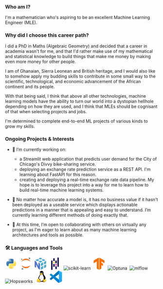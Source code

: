 ### Who am I? 

I'm a mathematician who's aspiring to be an excellent Machine Learning Engineer (MLE). 

### Why did I choose this career path? 

I did a PhD in Maths (Algebraic Geometry) and decided that a career in academia wasn't for me, and that I'd rather make use of my mathematical and statistical knowledge to build things that make me money by making even more money for other people.

I am of Ghanaian, Sierra Leonean and British heritage, and I would also like to somehow apply my budding skills to contribute in some small way to the scientific, technological, and economic advancement of the African continent and its people. 

With that being said, I think that above all other technologies, machine learning models have the ability to turn our world into a dystopian hellhole depending on how they are used, and I think that MLEs should be cognisant of that when selecting projects and jobs.

I'm determined to complete end-to-end ML projects of various kinds to grow my skills.

### Ongoing Projects & Interests
- 🔭 I’m currently working on:
   -  a Streamlit web application that predicts user demand for the City of Chicago's Divvy bike-sharing service.
   -  deploying an exchange rate prediction service as a REST API. I'm learning about FastAPI for this reason.
   -  creating and deploying a real-time exchange rate data pipeline. My hope is to leverage this project into a way for me to learn how to build         real-time machine learning systems.

- 🌱 No matter how accurate a model is, it has no business value if it hasn't been deployed as a useable service which displays actionable predictions in a manner that is appealing and easy to understand. I’m currently learning different methods of doing exactly that.
   
- 👯 At this time, I’m open to collaborating with others on virtually any project, as I'm eager to learn about as many machine learning architectures and tools as possible.



### :hammer_and_wrench: Languages and Tools
  <img src="https://github.com/devicons/devicon/blob/master/icons/python/python-original.svg" title="Python" alt="Python" width="40" height="40"/>&nbsp;
  <img src="https://github.com/devicons/devicon/blob/master/icons/jupyter/jupyter-original.svg" title="Jupyter" alt="Jupyter" width="40" height="40"/>&nbsp;
  <img src="https://github.com/devicons/devicon/blob/master/icons/numpy/numpy-original.svg" title="Numpy" alt="Numpy" width="40" height="40"/>&nbsp;
  <img src="https://github.com/devicons/devicon/blob/master/icons/pandas/pandas-original.svg" title="Pandas" alt="Pandas" width="40" height="40"/>&nbsp;
  <img src="https://external-content.duckduckgo.com/iu/?u=https%3A%2F%2Flogosdownload.com%2Flogo%2Fscikit-learn-logo-big.png&f=1&nofb=1&ipt=dc8109c7270108f1039f351c0c19e173c3f752eb44eb1b66c3559e7a6605ed06&ipo=images" title="scikit-learn" alt="scikit-learn" width="50" height="40"/>&nbsp; 
  <img src="https://github.com/devicons/devicon/blob/master/icons/tensorflow/tensorflow-original.svg" title="Tensorflow" alt="Tensorflow" width="40" height="40"/>&nbsp; 
  <img src="https://avatars.githubusercontent.com/u/57251745?s=400&v=4" title="Optuna" alt="Optuna" width="40" height="40"/>&nbsp; 
  <img src="https://coffeeanddata.ca/assets/images/posts/20190429/mlflow.jpeg#center" title="mlflow" alt="mlflow" width="60" height="40"/>&nbsp; 
  <img src="https://image.pngaaa.com/311/6854311-middle.png" title="Hopsworks" alt="Hopsworks" width="50" height="40"/>&nbsp; 
  <img src="https://github.com/devicons/devicon/blob/master/icons/linux/linux-original.svg" title="Linux" alt="Linux" width="40" height="40"/>&nbsp;
  <img src="https://github.com/devicons/devicon/blob/master/icons/vscode/vscode-original.svg" title="VSCode" alt="VSCode" width="40" height="40"/>&nbsp;
</div>
